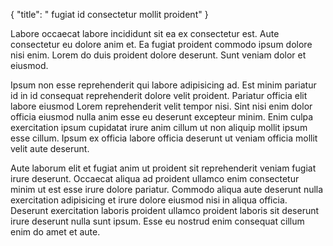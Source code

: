 {
  "title": " fugiat id consectetur mollit proident"
}

Labore occaecat labore incididunt sit ea ex consectetur est. Aute consectetur eu dolore anim et. Ea fugiat proident commodo ipsum dolore nisi enim. Lorem do duis proident dolore deserunt. Sunt veniam dolor et eiusmod.

Ipsum non esse reprehenderit qui labore adipisicing ad. Est minim pariatur id in id consequat reprehenderit dolore velit proident. Pariatur officia elit labore eiusmod Lorem reprehenderit velit tempor nisi. Sint nisi enim dolor officia eiusmod nulla anim esse eu deserunt excepteur minim. Enim culpa exercitation ipsum cupidatat irure anim cillum ut non aliquip mollit ipsum esse cillum. Ipsum ex officia labore officia deserunt ut veniam officia mollit velit aute deserunt.

Aute laborum elit et fugiat anim ut proident sit reprehenderit veniam fugiat irure deserunt. Occaecat aliqua ad proident ullamco enim consectetur minim ut est esse irure dolore pariatur. Commodo aliqua aute deserunt nulla exercitation adipisicing et irure dolore eiusmod nisi in aliqua officia. Deserunt exercitation laboris proident ullamco proident laboris sit deserunt irure deserunt nulla sunt ipsum. Esse eu nostrud enim consequat cillum enim do amet et aute.
